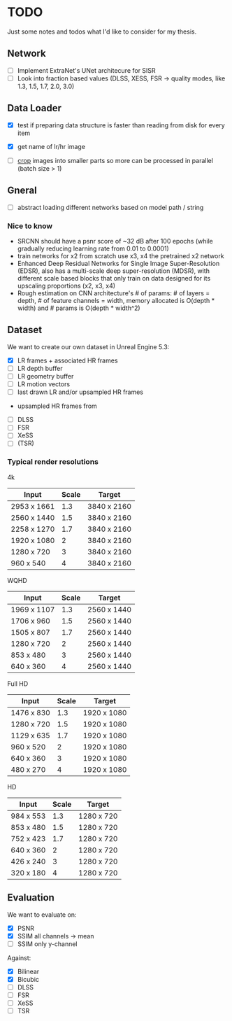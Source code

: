 # TODO

Just some notes and todos what I'd like to consider for my thesis.

## Network

- [ ] Implement ExtraNet's UNet architecure for SISR 
- [ ] Look into fraction based values (DLSS, XESS, FSR -> quality modes, like 1.3, 1.5, 1.7, 2.0, 3.0)

## Data Loader

- [x] test if preparing data structure is faster than reading from disk for every item
- [x] get name of lr/hr image
- [ ] [crop](https://pytorch.org/vision/main/generated/torchvision.transforms.RandomCrop.html) images into smaller parts so more can be processed in parallel (batch size > 1)


## Gneral

- [ ] abstract loading different networks based on model path / string


### Nice to know

- SRCNN should have a psnr score of ~32 dB after 100 epochs (while gradually reducing learning rate from 0.01 to 0.0001)
- train networks for x2 from scratch use x3, x4 the pretrained x2 network
- Enhanced Deep Residual Networks for Single Image Super-Resolution (EDSR), also has a multi-scale deep super-resolution (MDSR), with different scale based blocks that only train on data designed for its upscaling proportions (x2, x3, x4)
- Rough estimation on CNN architecture's # of params: # of layers = depth, # of feature channels = width, memory allocated is O(depth * width) and # params is O(depth * width^2)


## Dataset

We want to create our own dataset in Unreal Engine 5.3:
-[x] LR frames + associated HR frames
-[ ] LR depth buffer
-[ ] LR geometry buffer
-[ ] LR motion vectors
-[ ] last drawn LR and/or upsampled HR frames
- upsampled HR frames from
- [ ] DLSS
- [ ] FSR
- [ ] XeSS
- [ ] (TSR)

### Typical render resolutions

4k

| Input       | Scale | Target        |
|-------------|-------|---------------|
| 2953 x 1661 | 1.3   | 3840 x 2160   |
| 2560 x 1440 | 1.5   | 3840 x 2160   |
| 2258 x 1270 | 1.7   | 3840 x 2160   |
| 1920 x 1080 | 2     | 3840 x 2160   |
| 1280 x 720  | 3     | 3840 x 2160   |
| 960 x 540   | 4     | 3840 x 2160   |

WQHD

| Input       | Scale | Target        |
|-------------|-------|---------------|
| 1969 x 1107 | 1.3   | 2560 x 1440   |
| 1706 x 960  | 1.5   | 2560 x 1440   |
| 1505 x 807  | 1.7   | 2560 x 1440   |
| 1280 x 720  | 2     | 2560 x 1440   |
| 853 x 480   | 3     | 2560 x 1440   |
| 640 x 360   | 4     | 2560 x 1440   |

Full HD

| Input      | Scale | Target        |
|------------|-------|---------------|
| 1476 x 830 | 1.3   | 1920 x 1080   |
| 1280 x 720 | 1.5   | 1920 x 1080   |
| 1129 x 635 | 1.7   | 1920 x 1080   |
| 960 x 520  | 2     | 1920 x 1080   |
| 640 x 360  | 3     | 1920 x 1080   |
| 480 x 270  | 4     | 1920 x 1080   |

HD

| Input     | Scale | Target        |
|-----------|-------|---------------|
| 984 x 553 | 1.3   | 1280 x 720    |
| 853 x 480 | 1.5   | 1280 x 720    |
| 752 x 423 | 1.7   | 1280 x 720    |
| 640 x 360 | 2     | 1280 x 720    |
| 426 x 240 | 3     | 1280 x 720    |
| 320 x 180 | 4     | 1280 x 720    |


## Evaluation

We want to evaluate on:
- [x] PSNR
- [x] SSIM all channels -> mean
- [ ] SSIM only y-channel

Against:
- [x] Bilinear
- [x] Bicubic
- [ ] DLSS
- [ ] FSR
- [ ] XeSS
- [ ] TSR